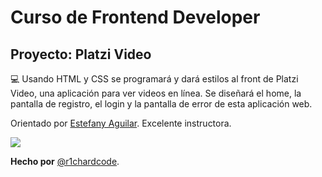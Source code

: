 # Curso de Frontend Developer

## Proyecto: Platzi Video


💻 Usando HTML y CSS se programará y dará estilos al front de Platzi Video, una aplicación para ver videos en línea. 
Se diseñará  el home, la pantalla de registro, el login y la pantalla de error de esta aplicación web.

Orientado por [Estefany Aguilar](https://github.com/teffcode/ "link title"). Excelente instructora.


![](https://static.platzi.com/media/landing-projects/Proyecto-frontend-developer.gif)


**Hecho por** [@r1chardcode](https://twitter.com/r1chardcode/ "link title").
